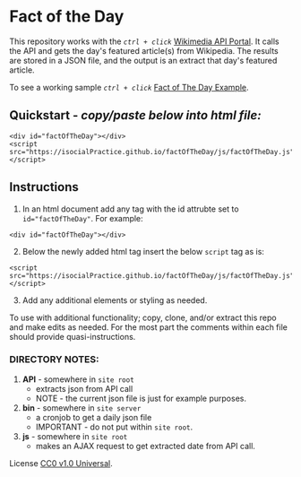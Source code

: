 # Fact of the Day

This repository works with the <em>`ctrl + click`</em> [Wikimedia API Portal](https://api.wikimedia.org/wiki/Main_Page).
It calls the API and gets the day's featured article\(s\) from Wikipedia. The results are stored in a JSON file, and the output is an extract that day's featured article.


To see a working sample <em>`ctrl + click`</em> [Fact of The Day Example](https://isocialPractice.github.io/factOfTheDay/). 

## Quickstart - <em>copy\/paste below into html file:</em>
```
<div id="factOfTheDay"></div>
<script src="https://isocialPractice.github.io/factOfTheDay/js/factOfTheDay.js"></script>
```


## Instructions

1. In an html document add any tag with the id attrubte set to `id="factOfTheDay"`. For example: <br>
```
<div id="factOfTheDay"></div>
```
2. Below the newly added html tag insert the below `script` tag as is: <br>
```
<script src="https://isocialPractice.github.io/factOfTheDay/js/factOfTheDay.js"></script>
```
3. Add any additional elements or styling as needed.


To use with additional functionality; copy, clone, and\/or extract this repo and make edits as needed. 
For the most part the comments within each file should provide quasi-instructions.

### DIRECTORY NOTES:

1. <strong>API</strong> - somewhere in `site root` 
   - extracts json from API call
   - NOTE - the current json file is just for example purposes.
2. <strong>bin</strong> - somewhere in `site server` 
   - a cronjob to get a daily json file
   - IMPORTANT - do not put within `site root`.
3. <strong>js</strong>  - somewhere in `site root`
   - makes an AJAX request to get extracted date from API call.


License [CC0 v1.0 Universal](https://creativecommons.org/publicdomain/zero/1.0/deed.en).